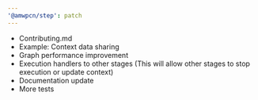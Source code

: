 ```yaml
---
'@amwpcn/step': patch
---
```


- Contributing.md
- Example: Context data sharing
- Graph performance improvement
- Execution handlers to other stages (This will allow other stages to stop
  execution or update context)
- Documentation update
- More tests
